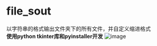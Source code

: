 # file_sout
以字符串的格式输出文件夹下的所有文件，并自定义缩进格式  
**使用python tkinter库和pyinstaller开发**
![image](https://github.com/VXTWHHH/file_sout/assets/44088208/b144c263-c55f-4ca6-924d-58071a6338a0)



